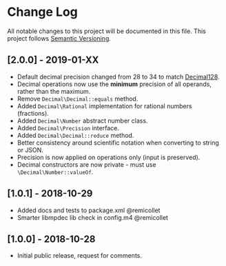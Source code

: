 # Change Log
All notable changes to this project will be documented in this file.
This project follows [Semantic Versioning](http://semver.org/).

## [2.0.0] - 2019-01-XX
- Default decimal precision changed from 28 to 34 to match [Decimal128](https://en.wikipedia.org/wiki/Decimal128_floating-point_format).
- Decimal operations now use the **minimum** precision of all operands, rather than the maximum.
- Remove `Decimal\Decimal::equals` method.
- Added `Decimal\Rational` implementation for rational numbers (fractions).
- Added `Decimal\Number` abstract number class.
- Added `Decimal\Precision` interface.
- Added `Decimal\Decimal::reduce` method.
- Better consistency around scientific notation when converting to string or JSON.
- Precision is now applied on operations only (input is preserved).
- Decimal constructors are now private - must use `\Decimal\Number::valueOf`.

## [1.0.1] - 2018-10-29
- Added docs and tests to package.xml @remicollet
- Smarter libmpdec lib check in config.m4 @remicollet

## [1.0.0] - 2018-10-28
- Initial public release, request for comments.
